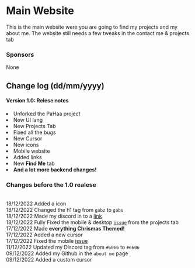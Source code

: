 # Main Website
This is the main website were you are going to find my projects and my about me. The website still needs a few tweaks in the contact me & projects tab
### Sponsors
None


## Change log (dd/mm/yyyy)
#### Version 1.0: Relese notes
  <li>Unforked the PaHaa project</li>
  <li>New UI lang</li>
  <li>New Projects Tab</li>
  <li>Fixed all the bugs</li>
  <li>New Cursor</li>
  <li>New icons</li>
  <li>Mobile website</li>
  <li> Added links </li>
  <li> New <b>Find Me</b> tab </li>
  <li><b>And a lot more backend changes!</b></li>

### Changes before the 1.0 realese
<br>18/12/2022 Added a icon
<br> 18/12/2022 Changed the h1 tag from `gabz` to `gabs`
<br>18/12/2022 Made my discord in to a <a href="https://discordapp.com/users/841649648606249021" target="_blank" rel="noopener">link</a>
<br>18/12/2022 Fully Fixed the mobile & desktop <a href="https://github.com/GabsEdits/website/issues/1" target="_blank" rel="noopener">`issue`</a> from the projects tab <br>
<br1> 17/12/2022 Made **everything Chrismas Themed!** 
<br> 17/12/2022 Added a new cursor
<br> 17/12/2022 Fixed the mobile <a href="https://github.com/GabsEdits/website/issues/1" target="_blank" rel="noopener">issue</a></br>
<br1>11/12/2022 Updated my Discord tag from `#6066` to `#6606`
<br>09/12/2022 Added my Github in the `about me` page</br>
<br1>09/12/2022 Added a custom cursor</br1>
